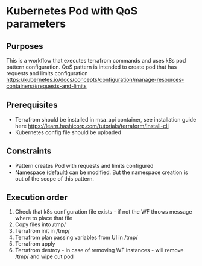 # Kubernetes Pod with QoS parameters

## Purposes
This is a workflow that executes terrafrom commands and uses k8s pod pattern configuration.
QoS pattern is intended to create pod that has requests and limits configuration https://kubernetes.io/docs/concepts/configuration/manage-resources-containers/#requests-and-limits 

## Prerequisites
 - Terrafrom should be installed in msa_api container, see installation guide here https://learn.hashicorp.com/tutorials/terraform/install-cli
 - Kubernetes config file should be uploaded

## Constraints
 - Pattern creates Pod with requests and limits configured
 - Namespace (default) can be modified. But the namespace creation is out of the scope of this pattern.

## Execution order
1. Check that k8s configuration file exists - if not the WF throws message where to place that file
2. Copy files into /tmp/<temp-dir>
3. Terrafrom init in /tmp/<temp-dir>
4. Terrafrom plan passing variables from UI in /tmp/<temp-dir>
5. Terrafrom apply
6. Terrafrom destroy - in case of removing WF instances - will remove /tmp/<temp-dir> and wipe out pod
